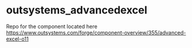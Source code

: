 # outsystems_advancedexcel

Repo for the component located here https://www.outsystems.com/forge/component-overview/355/advanced-excel-o11
